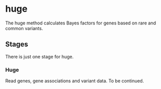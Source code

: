 # huge

The huge method calculates Bayes factors for genes based on rare and common variants.

## Stages

There is just one stage for huge.

### Huge

Read genes, gene associations and variant data. To be continued. 
